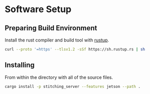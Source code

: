# Software Setup

## Preparing Build Environment
Install the rust compiler and build tool with [rustup](https://rustup.rs).
```sh
curl --proto '=https' --tlsv1.2 -sSf https://sh.rustup.rs | sh
```

## Installing
From within the directory with all of the source files.
```sh
cargo install -p stitching_server --features jetson --path .
```